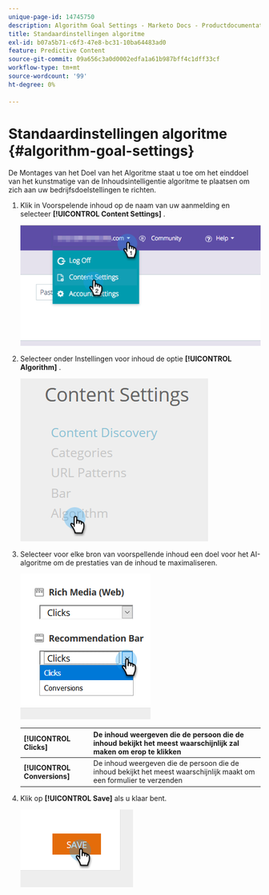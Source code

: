 ```yaml
---
unique-page-id: 14745750
description: Algorithm Goal Settings - Marketo Docs - Productdocumentatie
title: Standaardinstellingen algoritme
exl-id: b07a5b71-c6f3-47e8-bc31-10ba64483ad0
feature: Predictive Content
source-git-commit: 09a656c3a0d0002edfa1a61b987bff4c1dff33cf
workflow-type: tm+mt
source-wordcount: '99'
ht-degree: 0%

---
```


# Standaardinstellingen algoritme {#algorithm-goal-settings}

De Montages van het Doel van het Algoritme staat u toe om het einddoel van het kunstmatige van de Inhoudsintelligentie algoritme te plaatsen om zich aan uw bedrijfsdoelstellingen te richten.

1. Klik in Voorspelende inhoud op de naam van uw aanmelding en selecteer **[!UICONTROL Content Settings]** .

   ![](assets/1.png)

1. Selecteer onder Instellingen voor inhoud de optie **[!UICONTROL Algorithm]** .

   ![](assets/two-1.png)

1. Selecteer voor elke bron van voorspellende inhoud een doel voor het AI-algoritme om de prestaties van de inhoud te maximaliseren.

   ![](assets/three-new.png)

   | **[!UICONTROL Clicks]** | De inhoud weergeven die de persoon die de inhoud bekijkt het meest waarschijnlijk zal maken om erop te klikken |
   |---|---|
   | **[!UICONTROL Conversions]** | De inhoud weergeven die de persoon die de inhoud bekijkt het meest waarschijnlijk maakt om een formulier te verzenden |

1. Klik op **[!UICONTROL Save]** als u klaar bent.

   ![](assets/four.png)
